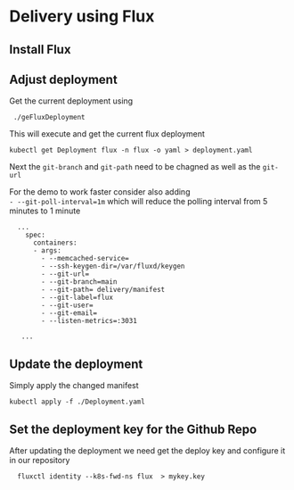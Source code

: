 # Delivery using Flux

## Install Flux


## Adjust deployment

Get the current deployment using

```
 ./geFluxDeployment
```
This will execute and get the current flux deployment

```
kubectl get Deployment flux -n flux -o yaml > deployment.yaml

```

Next the ```git-branch``` and ```git-path``` need to be chagned as well as the
```git-url```

For the demo to work faster consider also adding   
 ```- --git-poll-interval=1m``` which will reduce the polling interval from 5
 minutes to 1 minute 

```
  ... 
    spec:
      containers:
      - args:
        - --memcached-service=
        - --ssh-keygen-dir=/var/fluxd/keygen
        - --git-url=
        - --git-branch=main
        - --git-path= delivery/manifest
        - --git-label=flux
        - --git-user=
        - --git-email=
        - --listen-metrics=:3031

   ...
```

## Update the deployment

Simply apply the changed manifest

```
kubectl apply -f ./Deployment.yaml
```


## Set the deployment key for the Github Repo

After updating the deployment we need get the deploy key and configure it in our
repository

```
  fluxctl identity --k8s-fwd-ns flux  > mykey.key
```